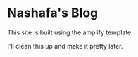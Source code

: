 # Nashafa's Blog

This site is built using the amplify template

I'll clean this up and make it pretty later.